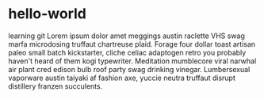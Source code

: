 # hello-world
learning git
Lorem ipsum dolor amet meggings austin raclette VHS swag marfa microdosing truffaut chartreuse plaid. Forage four dollar toast artisan paleo small batch kickstarter, cliche celiac adaptogen retro you probably haven't heard of them kogi typewriter. Meditation mumblecore viral narwhal air plant cred edison bulb roof party swag drinking vinegar. Lumbersexual vaporware austin taiyaki af fashion axe, yuccie neutra truffaut disrupt distillery franzen succulents.

